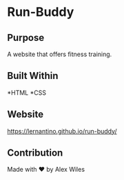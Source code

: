# Run-Buddy

## Purpose
A website that offers fitness training.

## Built Within
*HTML
*CSS

## Website
https://lernantino.github.io/run-buddy/

## Contribution
Made with ❤️ by Alex Wiles
